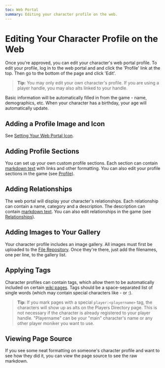 ```yaml
---
toc: Web Portal
summary: Editing your character profile on the web.
---
```


# Editing Your Character Profile on the Web

Once you're approved, you can edit your character's web portal profile.  To edit your profile, log in to the web portal and and click the 'Profile' link at the top.  Then go to the bottom of the page and click 'Edit'.

> **Tip:** You may only edit your own character's profile.  If you are using a player handle, you may also alts linked to your handle.

Basic information will be automatically filled in from the game - name, demographics, etc.  When your character has a birthday, your age will automatically update.

## Adding a Profile Image and Icon

See [Setting Your Web Portal Icon](/help/web_icon).

## Adding Profile Sections

You can set up your own custom profile sections.  Each section can contain [markdown  text](/help/website/markdown) with links and other formatting.  You can also edit your profile sections in the game (see [Profile](/help/profile)).

## Adding Relationships

The web portal will display your character's relationships.  Each relationship can contain a name, category and a description.  The description can contain [markdown  text](/help/website/markdown).  You can also edit relationships in the game (see [Relationships](/help/relationships)).  

## Adding Images to Your Gallery

Your character profile includes an image gallery.  All images must first be uploaded to the [File Repository](/files).  Once they're there, just add the filenames, one per line, to the gallery list.

## Applying Tags

Character profiles can contain tags, which allow them to be automatically included on certain [wiki pages](/help/website/wiki).  Tags should be a space-separated list of single words (which may contain special characters like - or :).

> **Tip:** If you mark pages with a special `player:<playername>` tag, the characters will show up as alts on the Players Directory page.  This is not necessary if the character is already registered to your player handle.  "Playername" can be your "main" character's name or any other player moniker you want to use.

## Viewing Page Source

If you see some neat formatting on someone's character profile and want to see how they did it, you can view the page source to see the raw markdown.